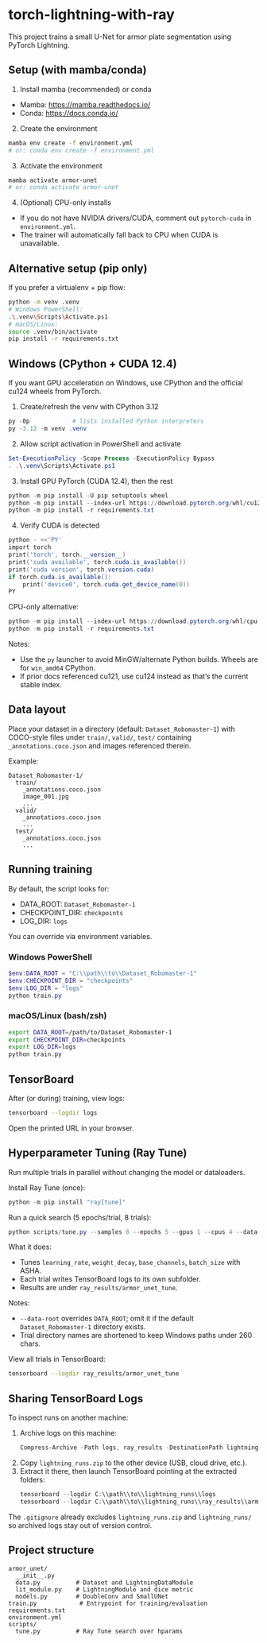 # torch-lightning-with-ray

This project trains a small U-Net for armor plate segmentation using PyTorch Lightning.

## Setup (with mamba/conda)

1) Install mamba (recommended) or conda
- Mamba: https://mamba.readthedocs.io/
- Conda: https://docs.conda.io/

2) Create the environment
```bash
mamba env create -f environment.yml
# or: conda env create -f environment.yml
```

3) Activate the environment
```bash
mamba activate armor-unet
# or: conda activate armor-unet
```

4) (Optional) CPU-only installs
- If you do not have NVIDIA drivers/CUDA, comment out `pytorch-cuda` in `environment.yml`.
- The trainer will automatically fall back to CPU when CUDA is unavailable.

## Alternative setup (pip only)
If you prefer a virtualenv + pip flow:
```bash
python -m venv .venv
# Windows PowerShell:
.\.venv\Scripts\Activate.ps1
# macOS/Linux:
source .venv/bin/activate
pip install -r requirements.txt
```

## Windows (CPython + CUDA 12.4)
If you want GPU acceleration on Windows, use CPython and the official cu124 wheels from PyTorch.

1) Create/refresh the venv with CPython 3.12
```powershell
py -0p            # lists installed Python interpreters
py -3.12 -m venv .venv
```

2) Allow script activation in PowerShell and activate
```powershell
Set-ExecutionPolicy -Scope Process -ExecutionPolicy Bypass
. .\.venv\Scripts\Activate.ps1
```

3) Install GPU PyTorch (CUDA 12.4), then the rest
```powershell
python -m pip install -U pip setuptools wheel
python -m pip install --index-url https://download.pytorch.org/whl/cu124 torch torchvision torchaudio
python -m pip install -r requirements.txt
```

4) Verify CUDA is detected
```powershell
python - <<'PY'
import torch
print('torch', torch.__version__)
print('cuda available', torch.cuda.is_available())
print('cuda version', torch.version.cuda)
if torch.cuda.is_available():
    print('device0', torch.cuda.get_device_name(0))
PY
```

CPU-only alternative:
```powershell
python -m pip install --index-url https://download.pytorch.org/whl/cpu torch torchvision torchaudio
python -m pip install -r requirements.txt
```

Notes:
- Use the `py` launcher to avoid MinGW/alternate Python builds. Wheels are for `win_amd64` CPython.
- If prior docs referenced cu121, use cu124 instead as that’s the current stable index.

## Data layout
Place your dataset in a directory (default: `Dataset_Robomaster-1`) with COCO-style files under `train/`, `valid/`, `test/` containing `_annotations.coco.json` and images referenced therein.

Example:
```
Dataset_Robomaster-1/
  train/
    _annotations.coco.json
    image_001.jpg
    ...
  valid/
    _annotations.coco.json
    ...
  test/
    _annotations.coco.json
    ...
```

## Running training
By default, the script looks for:
- DATA_ROOT: `Dataset_Robomaster-1`
- CHECKPOINT_DIR: `checkpoints`
- LOG_DIR: `logs`

You can override via environment variables.

### Windows PowerShell
```powershell
$env:DATA_ROOT = "C:\\path\\to\\Dataset_Robomaster-1"
$env:CHECKPOINT_DIR = "checkpoints"
$env:LOG_DIR = "logs"
python train.py
```

### macOS/Linux (bash/zsh)
```bash
export DATA_ROOT=/path/to/Dataset_Robomaster-1
export CHECKPOINT_DIR=checkpoints
export LOG_DIR=logs
python train.py
```

## TensorBoard
After (or during) training, view logs:
```bash
tensorboard --logdir logs
```
Open the printed URL in your browser.

## Hyperparameter Tuning (Ray Tune)
Run multiple trials in parallel without changing the model or dataloaders.

Install Ray Tune (once):
```powershell
python -m pip install "ray[tune]"
```

Run a quick search (5 epochs/trial, 8 trials):
```powershell
python scripts/tune.py --samples 8 --epochs 5 --gpus 1 --cpus 4 --data-root C:\path\to\Dataset_Robomaster-1
```

What it does:
- Tunes `learning_rate`, `weight_decay`, `base_channels`, `batch_size` with ASHA.
- Each trial writes TensorBoard logs to its own subfolder.
- Results are under `ray_results/armor_unet_tune`.

Notes:
- `--data-root` overrides `DATA_ROOT`; omit it if the default `Dataset_Robomaster-1` directory exists.
- Trial directory names are shortened to keep Windows paths under 260 chars.

View all trials in TensorBoard:
```bash
tensorboard --logdir ray_results/armor_unet_tune
```

## Sharing TensorBoard Logs
To inspect runs on another machine:

1. Archive logs on this machine:
   ```powershell
   Compress-Archive -Path logs, ray_results -DestinationPath lightning_runs.zip
   ```
2. Copy `lightning_runs.zip` to the other device (USB, cloud drive, etc.).
3. Extract it there, then launch TensorBoard pointing at the extracted folders:
   ```powershell
   tensorboard --logdir C:\\path\\to\\lightning_runs\\logs
   tensorboard --logdir C:\\path\\to\\lightning_runs\\ray_results\\armor_unet_tune
   ```

The `.gitignore` already excludes `lightning_runs.zip` and `lightning_runs/` so archived logs stay out of version control.

## Project structure
```
armor_unet/
  __init__.py
  data.py          # Dataset and LightningDataModule
  lit_module.py    # LightningModule and dice metric
  models.py        # DoubleConv and SmallUNet
train.py            # Entrypoint for training/evaluation
requirements.txt
environment.yml
scripts/
  tune.py          # Ray Tune search over hparams
```
